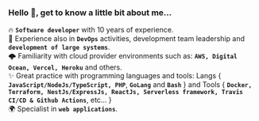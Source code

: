 ### Hello 👋, get to know a little bit about me...

<!--
**Ricardo-Costa/Ricardo-Costa** is a ✨ _special_ ✨ repository because its **`README.md`** (this file) appears on your GitHub profile.

Here are some ideas to get you started:

- 🔭 I’m currently working on ...
- 🌱 I’m currently learning ...
- 👯 I’m looking to collaborate on ...
- 🤔 I’m looking for help with ...
- 💬 Ask me about ...
- 📫 How to reach me: ...
- 😄 Pronouns: ...
- ⚡ Fun fact: ...
-->

🔥 **`Software developer`** with 10 years of experience.<br>
🚀 Experience also in **`DevOps`** activities, development team leadership and **`development of large systems`**.<br>
🌩️ Familiarity with cloud provider environments such as: **`AWS, Digital Ocean, Vercel, Heroku`** and others.<br>
✨ Great practice with programming languages and tools: Langs { **`JavaScript/NodeJs/TypeScript, PHP`**, **`GoLang`** and **`Bash`** } and Tools { **`Docker, Terraform, NestJs/ExpressJs, ReactJs, Serverless framework, Travis CI/CD & Github Actions`**, etc... }<br>
🌍 Specialist in **`web applications`**.
